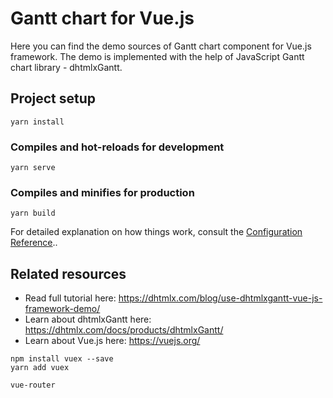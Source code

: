 # Gantt chart for Vue.js 

Here you can find the demo sources of Gantt chart component for Vue.js framework. The demo is implemented with the help of JavaScript Gantt chart library - dhtmlxGantt.

## Project setup

```
yarn install
```

### Compiles and hot-reloads for development

```
yarn serve
```

### Compiles and minifies for production
```
yarn build
```

For detailed explanation on how things work, consult the [Configuration Reference](https://cli.vuejs.org/config/)..


## Related resources

 - Read full tutorial here: https://dhtmlx.com/blog/use-dhtmlxgantt-vue-js-framework-demo/
 - Learn about dhtmlxGantt here: https://dhtmlx.com/docs/products/dhtmlxGantt/
 - Learn about Vue.js here: https://vuejs.org/

 ```
 npm install vuex --save
 yarn add vuex

 vue-router
 ```